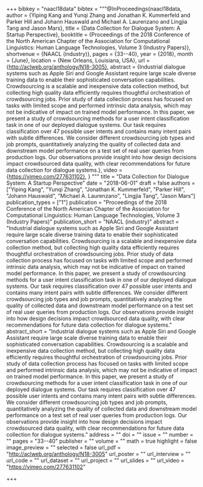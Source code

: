 +++
bibkey = "naacl18data"
bibtex = """@InProceedings{naacl18data,
  author    = {Yiping Kang  and  Yunqi Zhang  and  Jonathan K. Kummerfeld  and  Parker Hill  and  Johann Hauswald  and  Michael A. Laurenzano  and  Lingjia Tang  and  Jason Mars},
  title     = {Data Collection for Dialogue System: A Startup Perspective},
  booktitle = {Proceedings of the 2018 Conference of the North American Chapter of the Association for Computational Linguistics: Human Language Technologies, Volume 3 (Industry Papers)},
  shortvenue = {NAACL (industry)},
  pages     = {33--40},
  year      = {2018},
  month     = {June},
  location  = {New Orleans, Louisiana, USA},
  url       = {http://aclweb.org/anthology/N18-3005},
  abstract  = {Industrial dialogue systems such as Apple Siri and Google Assistant require large scale diverse training data to enable their sophisticated conversation capabilities. Crowdsourcing is a scalable and inexpensive data collection method, but collecting high quality data efficiently requires thoughtful orchestration of crowdsourcing jobs. Prior study of data collection process has focused on tasks with limited scope and performed intrinsic data analysis, which may not be indicative of impact on trained model performance. In this paper, we present a study of crowdsourcing methods for a user intent classification task in one of our deployed dialogue systems. Our task requires classification over 47 possible user intents and contains many intent pairs with subtle differences. We consider different crowdsourcing job types and job prompts, quantitatively analyzing the quality of collected data and downstream model performance on a test set of real user queries from production logs. Our observations provide insight into how design decisions impact crowdsourced data quality, with clear recommendations for future data collection for dialogue systems.},
  video     = {https://vimeo.com/277631102},
}
"""
title = "Data Collection for Dialogue System: A Startup Perspective"
date = "2018-06-01"
draft = false
authors = ["Yiping Kang", "Yunqi Zhang", "Jonathan K. Kummerfeld", "Parker Hill", "Johann Hauswald", "Michael A. Laurenzano", "Lingjia Tang", "Jason Mars"]
publication_types = ["1"]
publication = "Proceedings of the 2018 Conference of the North American Chapter of the Association for Computational Linguistics: Human Language Technologies, Volume 3 (Industry Papers)"
publication_short = "NAACL (industry)"
abstract = "Industrial dialogue systems such as Apple Siri and Google Assistant require large scale diverse training data to enable their sophisticated conversation capabilities. Crowdsourcing is a scalable and inexpensive data collection method, but collecting high quality data efficiently requires thoughtful orchestration of crowdsourcing jobs. Prior study of data collection process has focused on tasks with limited scope and performed intrinsic data analysis, which may not be indicative of impact on trained model performance. In this paper, we present a study of crowdsourcing methods for a user intent classification task in one of our deployed dialogue systems. Our task requires classification over 47 possible user intents and contains many intent pairs with subtle differences. We consider different crowdsourcing job types and job prompts, quantitatively analyzing the quality of collected data and downstream model performance on a test set of real user queries from production logs. Our observations provide insight into how design decisions impact crowdsourced data quality, with clear recommendations for future data collection for dialogue systems."
abstract_short = "Industrial dialogue systems such as Apple Siri and Google Assistant require large scale diverse training data to enable their sophisticated conversation capabilities. Crowdsourcing is a scalable and inexpensive data collection method, but collecting high quality data efficiently requires thoughtful orchestration of crowdsourcing jobs. Prior study of data collection process has focused on tasks with limited scope and performed intrinsic data analysis, which may not be indicative of impact on trained model performance. In this paper, we present a study of crowdsourcing methods for a user intent classification task in one of our deployed dialogue systems. Our task requires classification over 47 possible user intents and contains many intent pairs with subtle differences. We consider different crowdsourcing job types and job prompts, quantitatively analyzing the quality of collected data and downstream model performance on a test set of real user queries from production logs. Our observations provide insight into how design decisions impact crowdsourced data quality, with clear recommendations for future data collection for dialogue systems."
address = ""
doi = ""
issue = ""
number = ""
pages = "33--40"
publisher = ""
volume = ""
math = true
highlight = false
image_preview = ""
selected = false
url_pdf = "http://aclweb.org/anthology/N18-3005"
url_poster = ""
url_interview = ""
url_code = ""
url_dataset = ""
url_project = ""
url_slides = ""
url_video = "https://vimeo.com/277631102"



+++